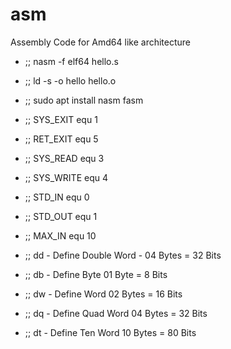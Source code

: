 # asm
Assembly Code for Amd64 like architecture

* ;; nasm -f elf64 hello.s
* ;; ld -s -o hello hello.o
* ;; sudo apt install nasm fasm
	
* ;; SYS_EXIT        equ 1
* ;; RET_EXIT        equ 5
* ;; SYS_READ        equ 3
* ;; SYS_WRITE       equ 4
* ;; STD_IN          equ 0
* ;; STD_OUT         equ 1
* ;; MAX_IN          equ 10

* ;; dd - Define Double Word - 04 Bytes = 32 Bits
* ;; db - Define Byte          01 Byte  = 8 Bits
* ;; dw - Define Word          02 Bytes = 16 Bits
* ;; dq - Define Quad Word     04 Bytes = 32 Bits
* ;; dt - Define Ten Word      10 Bytes = 80 Bits
